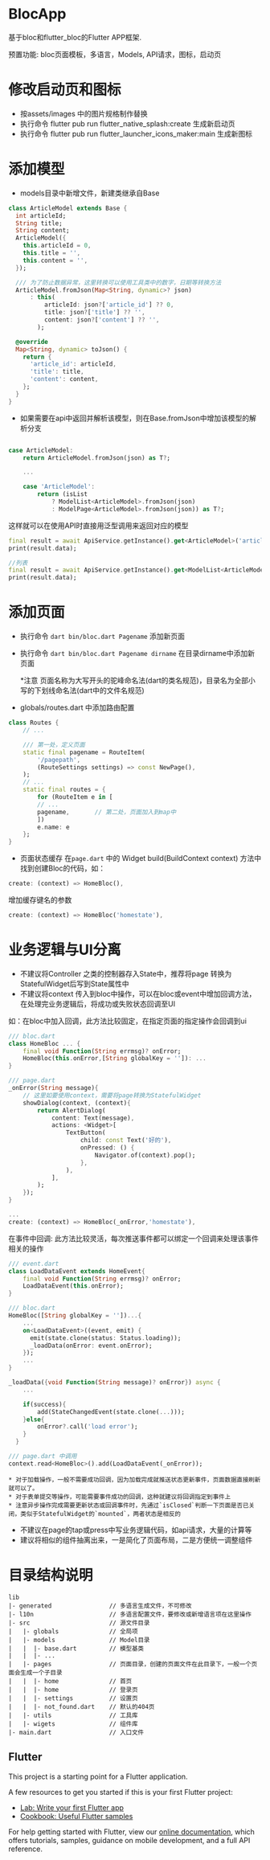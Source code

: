 # BlocApp

基于bloc和flutter_bloc的Flutter APP框架.

预置功能: bloc页面模板，多语言，Models, API请求，图标，启动页


# 修改启动页和图标

- 按assets/images 中的图片规格制作替换
- 执行命令 flutter pub run flutter_native_splash:create 生成新启动页
- 执行命令 flutter pub run flutter_launcher_icons_maker:main 生成新图标

# 添加模型

- models目录中新增文件，新建类继承自Base
```dart
class ArticleModel extends Base {
  int articleId;
  String title;
  String content;
  ArticleModel({
    this.articleId = 0,
    this.title = '',
    this.content = '',
  });

  /// 为了防止数据异常，这里转换可以使用工具类中的数字，日期等转换方法
  ArticleModel.fromJson(Map<String, dynamic>? json)
      : this(
          articleId: json?['article_id'] ?? 0,
          title: json?['title'] ?? '',
          content: json?['content'] ?? '',
        );

  @override
  Map<String, dynamic> toJson() {
    return {
      'article_id': articleId,
      'title': title,
      'content': content,
    };
  }
}
```
- 如果需要在api中返回并解析该模型，则在Base.fromJson中增加该模型的解析分支
```dart

case ArticleModel:
    return ArticleModel.fromJson(json) as T?;

    ...

    case 'ArticleModel':
        return (isList
            ? ModelList<ArticleModel>.fromJson(json)
            : ModelPage<ArticleModel>.fromJson(json)) as T?;
```
这样就可以在使用API时直接用泛型调用来返回对应的模型
```dart
final result = await ApiService.getInstance().get<ArticleModel>('article/detail');
print(result.data);

//列表
final result = await ApiService.getInstance().get<ModelList<ArticleModel>>('article/list');
print(result.data);
```

# 添加页面

- 执行命令 `dart bin/bloc.dart Pagename`  添加新页面
- 执行命令 `dart bin/bloc.dart Pagename dirname` 在目录dirname中添加新页面

    *注意 页面名称为大写开头的驼峰命名法(dart的类名规范)，目录名为全部小写的下划线命名法(dart中的文件名规范)
- globals/routes.dart 中添加路由配置
```dart
class Routes {
    // ...

    /// 第一处，定义页面
    static final pagename = RouteItem(
        '/pagepath',
        (RouteSettings settings) => const NewPage(),
    );
    // ...
    static final routes = {
        for (RouteItem e in [
        // ...
        pagename,       // 第二处，页面加入到map中
        ])
        e.name: e
    };
}
```
- 页面状态缓存
在`page.dart` 中的 Widget build(BuildContext context) 方法中找到创建Bloc的代码，如：
```dart
create: (context) => HomeBloc(),
```
增加缓存键名的参数
```dart
create: (context) => HomeBloc('homestate'),
```

# 业务逻辑与UI分离
* 不建议将Controller 之类的控制器存入State中，推荐将page 转换为StatefulWidget后写到State属性中
* 不建议将context 传入到bloc中操作，可以在bloc或event中增加回调方法，在处理完业务逻辑后，将成功或失败状态回调至UI

如：在bloc中加入回调，此方法比较固定，在指定页面的指定操作会回调到ui
```dart
/// bloc.dart
class HomeBloc ... {
    final void Function(String errmsg)? onError;
    HomeBloc(this.onError,[String globalKey = '']): ...
}

/// page.dart
_onError(String message){
    // 这里如要使用context，需要将page转换为StatefulWidget
    showDialog(context, (context){
        return AlertDialog(
            content: Text(message),
            actions: <Widget>[
                TextButton(
                    child: const Text('好的'),
                    onPressed: () {
                        Navigator.of(context).pop();
                    },
                ),
            ],
        );
    });
}

...
create: (context) => HomeBloc(_onError,'homestate'),
```

在事件中回调: 此方法比较灵活，每次推送事件都可以绑定一个回调来处理该事件相关的操作
```dart
/// event.dart
class LoadDataEvent extends HomeEvent{
    final void Function(String errmsg)? onError;
    LoadDataEvent(this.onError);
}

/// bloc.dart
HomeBloc([String globalKey = ''])...{
    ...
    on<LoadDataEvent>((event, emit) {
      emit(state.clone(status: Status.loading));
      _loadData(onError: event.onError);
    });
    ...
}

_loadData({void Function(String message)? onError}) async {
    ...

    if(success){
        add(StateChangedEvent(state.clone(...)));
    }else{
        onError?.call('load error');
    }
  }

/// page.dart 中调用
context.read<HomeBloc>().add(LoadDataEvent(_onError));
```
    * 对于加载操作，一般不需要成功回调，因为加载完成就推送状态更新事件，页面数据直接刷新就可以了。
    * 对于表单提交等操作，可能需要事件成功的回调，这种就建议将回调指定到事件上
    * 注意异步操作完成需要更新状态或回调事件时，先通过`isClosed`判断一下页面是否已关闭，类似于StatefulWidget的`mounted`，两者状态是相反的

* 不建议在page的tap或press中写业务逻辑代码，如api请求，大量的计算等
* 建议将相似的组件抽离出来，一是简化了页面布局，二是方便统一调整组件

# 目录结构说明

```tree
lib
|- generated                // 多语言生成文件，不可修改
|- l10n                     // 多语言配置文件，要修改或新增语言项在这里操作
|- src                      // 源文件目录
|   |- globals              // 全局项
|   |- models               // Model目录
|   |  |- base.dart         // 模型基类
|   |  |- ...           
|   |- pages                // 页面目录，创建的页面文件在此目录下，一般一个页面会生成一个子目录
|   |  |- home              // 首页  
|   |  |- home              // 登录页  
|   |  |- settings          // 设置页  
|   |  |- not_found.dart    // 默认的404页
|   |- utils                // 工具库
|   |- wigets               // 组件库
|- main.dart                // 入口文件
```


## Flutter

This project is a starting point for a Flutter application.

A few resources to get you started if this is your first Flutter project:

- [Lab: Write your first Flutter app](https://flutter.dev/docs/get-started/codelab)
- [Cookbook: Useful Flutter samples](https://flutter.dev/docs/cookbook)

For help getting started with Flutter, view our
[online documentation](https://flutter.dev/docs), which offers tutorials,
samples, guidance on mobile development, and a full API reference.
